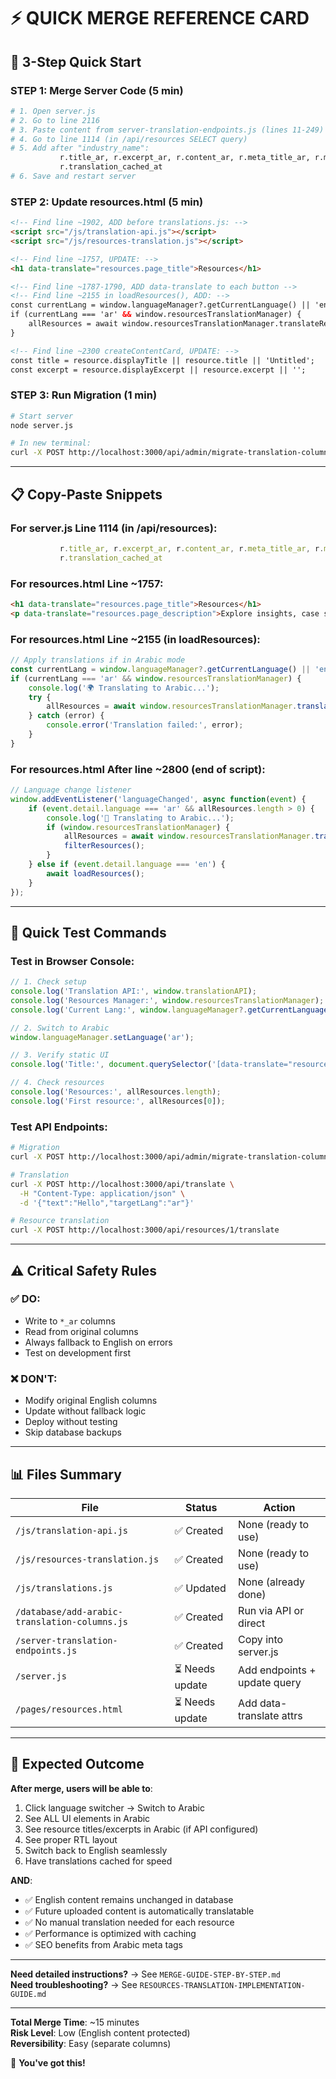 # ⚡ QUICK MERGE REFERENCE CARD

## 🎯 3-Step Quick Start

### STEP 1: Merge Server Code (5 min)
```bash
# 1. Open server.js
# 2. Go to line 2116
# 3. Paste content from server-translation-endpoints.js (lines 11-249)
# 4. Go to line 1114 (in /api/resources SELECT query)
# 5. Add after "industry_name":
           r.title_ar, r.excerpt_ar, r.content_ar, r.meta_title_ar, r.meta_description_ar,
           r.translation_cached_at
# 6. Save and restart server
```

### STEP 2: Update resources.html (5 min)
```html
<!-- Find line ~1902, ADD before translations.js: -->
<script src="/js/translation-api.js"></script>
<script src="/js/resources-translation.js"></script>

<!-- Find line ~1757, UPDATE: -->
<h1 data-translate="resources.page_title">Resources</h1>

<!-- Find line ~1787-1790, ADD data-translate to each button -->
<!-- Find line ~2155 in loadResources(), ADD: -->
const currentLang = window.languageManager?.getCurrentLanguage() || 'en';
if (currentLang === 'ar' && window.resourcesTranslationManager) {
    allResources = await window.resourcesTranslationManager.translateResources(allResources);
}

<!-- Find line ~2300 createContentCard, UPDATE: -->
const title = resource.displayTitle || resource.title || 'Untitled';
const excerpt = resource.displayExcerpt || resource.excerpt || '';
```

### STEP 3: Run Migration (1 min)
```bash
# Start server
node server.js

# In new terminal:
curl -X POST http://localhost:3000/api/admin/migrate-translation-columns
```

---

## 📋 Copy-Paste Snippets

### For server.js Line 1114 (in /api/resources):
```javascript
           r.title_ar, r.excerpt_ar, r.content_ar, r.meta_title_ar, r.meta_description_ar,
           r.translation_cached_at
```

### For resources.html Line ~1757:
```html
<h1 data-translate="resources.page_title">Resources</h1>
<p data-translate="resources.page_description">Explore insights, case studies, and best practices for AI automation across industries</p>
```

### For resources.html Line ~2155 (in loadResources):
```javascript
// Apply translations if in Arabic mode
const currentLang = window.languageManager?.getCurrentLanguage() || 'en';
if (currentLang === 'ar' && window.resourcesTranslationManager) {
    console.log('🌍 Translating to Arabic...');
    try {
        allResources = await window.resourcesTranslationManager.translateResources(allResources);
    } catch (error) {
        console.error('Translation failed:', error);
    }
}
```

### For resources.html After line ~2800 (end of script):
```javascript
// Language change listener
window.addEventListener('languageChanged', async function(event) {
    if (event.detail.language === 'ar' && allResources.length > 0) {
        console.log('🔄 Translating to Arabic...');
        if (window.resourcesTranslationManager) {
            allResources = await window.resourcesTranslationManager.translateResources(allResources);
            filterResources();
        }
    } else if (event.detail.language === 'en') {
        await loadResources();
    }
});
```

---

## 🧪 Quick Test Commands

### Test in Browser Console:
```javascript
// 1. Check setup
console.log('Translation API:', window.translationAPI);
console.log('Resources Manager:', window.resourcesTranslationManager);
console.log('Current Lang:', window.languageManager?.getCurrentLanguage());

// 2. Switch to Arabic
window.languageManager.setLanguage('ar');

// 3. Verify static UI
console.log('Title:', document.querySelector('[data-translate="resources.page_title"]').textContent);

// 4. Check resources
console.log('Resources:', allResources.length);
console.log('First resource:', allResources[0]);
```

### Test API Endpoints:
```bash
# Migration
curl -X POST http://localhost:3000/api/admin/migrate-translation-columns

# Translation
curl -X POST http://localhost:3000/api/translate \
  -H "Content-Type: application/json" \
  -d '{"text":"Hello","targetLang":"ar"}'

# Resource translation
curl -X POST http://localhost:3000/api/resources/1/translate
```

---

## ⚠️ Critical Safety Rules

### ✅ DO:
- Write to `*_ar` columns
- Read from original columns
- Always fallback to English on errors
- Test on development first

### ❌ DON'T:
- Modify original English columns
- Update without fallback logic
- Deploy without testing
- Skip database backups

---

## 📊 Files Summary

| File | Status | Action |
|------|--------|--------|
| `/js/translation-api.js` | ✅ Created | None (ready to use) |
| `/js/resources-translation.js` | ✅ Created | None (ready to use) |
| `/js/translations.js` | ✅ Updated | None (already done) |
| `/database/add-arabic-translation-columns.js` | ✅ Created | Run via API or direct |
| `/server-translation-endpoints.js` | ✅ Created | Copy into server.js |
| `/server.js` | ⏳ Needs update | Add endpoints + update query |
| `/pages/resources.html` | ⏳ Needs update | Add data-translate attrs |

---

## 🎯 Expected Outcome

**After merge, users will be able to**:
1. Click language switcher → Switch to Arabic
2. See ALL UI elements in Arabic
3. See resource titles/excerpts in Arabic (if API configured)
4. See proper RTL layout
5. Switch back to English seamlessly
6. Have translations cached for speed

**AND**:
- ✅ English content remains unchanged in database
- ✅ Future uploaded content is automatically translatable
- ✅ No manual translation needed for each resource
- ✅ Performance is optimized with caching
- ✅ SEO benefits from Arabic meta tags

---

**Need detailed instructions?** → See `MERGE-GUIDE-STEP-BY-STEP.md`  
**Need troubleshooting?** → See `RESOURCES-TRANSLATION-IMPLEMENTATION-GUIDE.md`

---

**Total Merge Time**: ~15 minutes  
**Risk Level**: Low (English content protected)  
**Reversibility**: Easy (separate columns)

🚀 **You've got this!**


